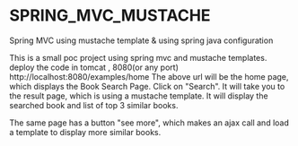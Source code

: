 # SPRING_MVC_MUSTACHE
Spring MVC using mustache template &amp; using spring java configuration

This is a small poc project using spring mvc and mustache templates.
deploy the code in tomcat , 8080(or any port)
http://localhost:8080/examples/home 
The above url will be the home page, which displays the Book Search Page.
Click on "Search".
It will take you to the result page, which is using a mustache template.
It will display the searched book and list of top 3 similar books.

The same page has a button "see more", which makes an ajax call and load a template
to display more similar books.


